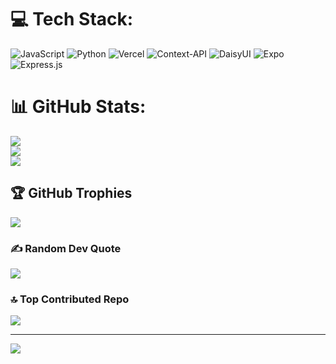 
# 💻 Tech Stack:
![JavaScript](https://img.shields.io/badge/javascript-%23323330.svg?style=for-the-badge&logo=javascript&logoColor=%23F7DF1E) ![Python](https://img.shields.io/badge/python-3670A0?style=for-the-badge&logo=python&logoColor=ffdd54) ![Vercel](https://img.shields.io/badge/vercel-%23000000.svg?style=for-the-badge&logo=vercel&logoColor=white) ![Context-API](https://img.shields.io/badge/Context--Api-000000?style=for-the-badge&logo=react) ![DaisyUI](https://img.shields.io/badge/daisyui-5A0EF8?style=for-the-badge&logo=daisyui&logoColor=white) ![Expo](https://img.shields.io/badge/expo-1C1E24?style=for-the-badge&logo=expo&logoColor=#D04A37) ![Express.js](https://img.shields.io/badge/express.js-%23404d59.svg?style=for-the-badge&logo=express&logoColor=%2361DAFB)
# 📊 GitHub Stats:
![](https://github-readme-stats.vercel.app/api?username=Taha-Asif-313&theme=dark&hide_border=false&include_all_commits=true&count_private=true)<br/>
![](https://github-readme-streak-stats.herokuapp.com/?user=Taha-Asif-313&theme=dark&hide_border=false)<br/>
![](https://github-readme-stats.vercel.app/api/top-langs/?username=Taha-Asif-313&theme=dark&hide_border=false&include_all_commits=true&count_private=true&layout=compact)

## 🏆 GitHub Trophies
![](https://github-profile-trophy.vercel.app/?username=Taha-Asif-313&theme=radical&no-frame=false&no-bg=false&margin-w=4)

### ✍️ Random Dev Quote
![](https://quotes-github-readme.vercel.app/api?type=horizontal&theme=radical)

### 🔝 Top Contributed Repo
![](https://github-contributor-stats.vercel.app/api?username=Taha-Asif-313&limit=5&theme=dark&combine_all_yearly_contributions=true)

---
[![](https://visitcount.itsvg.in/api?id=Taha-Asif-313&icon=0&color=0)](https://visitcount.itsvg.in)

<!-- Proudly created with GPRM ( https://gprm.itsvg.in ) -->
